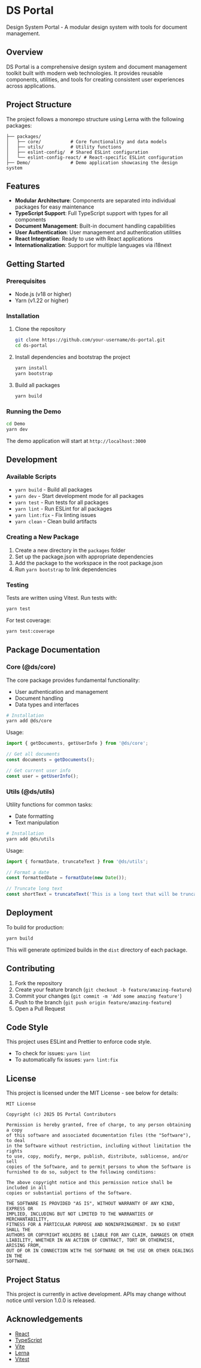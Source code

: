 # DS Portal

Design System Portal - A modular design system with tools for document management.

## Overview

DS Portal is a comprehensive design system and document management toolkit built with modern web technologies. It provides reusable components, utilities, and tools for creating consistent user experiences across applications.

## Project Structure

The project follows a monorepo structure using Lerna with the following packages:

```
├── packages/
│   ├── core/           # Core functionality and data models
│   ├── utils/          # Utility functions
│   ├── eslint-config/  # Shared ESLint configuration
│   └── eslint-config-react/ # React-specific ESLint configuration
├── Demo/               # Demo application showcasing the design system
```

## Features

- **Modular Architecture**: Components are separated into individual packages for easy maintenance
- **TypeScript Support**: Full TypeScript support with types for all components
- **Document Management**: Built-in document handling capabilities
- **User Authentication**: User management and authentication utilities
- **React Integration**: Ready to use with React applications
- **Internationalization**: Support for multiple languages via i18next

## Getting Started

### Prerequisites

- Node.js (v18 or higher)
- Yarn (v1.22 or higher)

### Installation

1. Clone the repository
   ```bash
   git clone https://github.com/your-username/ds-portal.git
   cd ds-portal
   ```

2. Install dependencies and bootstrap the project
   ```bash
   yarn install
   yarn bootstrap
   ```

3. Build all packages
   ```bash
   yarn build
   ```

### Running the Demo

```bash
cd Demo
yarn dev
```

The demo application will start at `http://localhost:3000`

## Development

### Available Scripts

- `yarn build` - Build all packages
- `yarn dev` - Start development mode for all packages
- `yarn test` - Run tests for all packages
- `yarn lint` - Run ESLint for all packages
- `yarn lint:fix` - Fix linting issues
- `yarn clean` - Clean build artifacts

### Creating a New Package

1. Create a new directory in the `packages` folder
2. Set up the package.json with appropriate dependencies
3. Add the package to the workspace in the root package.json
4. Run `yarn bootstrap` to link dependencies

### Testing

Tests are written using Vitest. Run tests with:

```bash
yarn test
```

For test coverage:

```bash
yarn test:coverage
```

## Package Documentation

### Core (@ds/core)

The core package provides fundamental functionality:

- User authentication and management
- Document handling
- Data types and interfaces

```bash
# Installation
yarn add @ds/core
```

Usage:

```typescript
import { getDocuments, getUserInfo } from '@ds/core';

// Get all documents
const documents = getDocuments();

// Get current user info
const user = getUserInfo();
```

### Utils (@ds/utils)

Utility functions for common tasks:

- Date formatting
- Text manipulation

```bash
# Installation
yarn add @ds/utils
```

Usage:

```typescript
import { formatDate, truncateText } from '@ds/utils';

// Format a date
const formattedDate = formatDate(new Date());

// Truncate long text
const shortText = truncateText('This is a long text that will be truncated', 20);
```

## Deployment

To build for production:

```bash
yarn build
```

This will generate optimized builds in the `dist` directory of each package.

## Contributing

1. Fork the repository
2. Create your feature branch (`git checkout -b feature/amazing-feature`)
3. Commit your changes (`git commit -m 'Add some amazing feature'`)
4. Push to the branch (`git push origin feature/amazing-feature`)
5. Open a Pull Request

## Code Style

This project uses ESLint and Prettier to enforce code style.

- To check for issues: `yarn lint`
- To automatically fix issues: `yarn lint:fix`

## License

This project is licensed under the MIT License - see below for details:

```
MIT License

Copyright (c) 2025 DS Portal Contributors

Permission is hereby granted, free of charge, to any person obtaining a copy
of this software and associated documentation files (the "Software"), to deal
in the Software without restriction, including without limitation the rights
to use, copy, modify, merge, publish, distribute, sublicense, and/or sell
copies of the Software, and to permit persons to whom the Software is
furnished to do so, subject to the following conditions:

The above copyright notice and this permission notice shall be included in all
copies or substantial portions of the Software.

THE SOFTWARE IS PROVIDED "AS IS", WITHOUT WARRANTY OF ANY KIND, EXPRESS OR
IMPLIED, INCLUDING BUT NOT LIMITED TO THE WARRANTIES OF MERCHANTABILITY,
FITNESS FOR A PARTICULAR PURPOSE AND NONINFRINGEMENT. IN NO EVENT SHALL THE
AUTHORS OR COPYRIGHT HOLDERS BE LIABLE FOR ANY CLAIM, DAMAGES OR OTHER
LIABILITY, WHETHER IN AN ACTION OF CONTRACT, TORT OR OTHERWISE, ARISING FROM,
OUT OF OR IN CONNECTION WITH THE SOFTWARE OR THE USE OR OTHER DEALINGS IN THE
SOFTWARE.
```

## Project Status

This project is currently in active development. APIs may change without notice until version 1.0.0 is released.

## Acknowledgements

- [React](https://reactjs.org/)
- [TypeScript](https://www.typescriptlang.org/)
- [Vite](https://vitejs.dev/)
- [Lerna](https://lerna.js.org/)
- [Vitest](https://vitest.dev/)